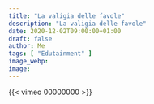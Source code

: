```yaml
---
title: "La valigia delle favole"
description: "La valigia delle favole"
date: 2020-12-02T09:00:00+01:00
draft: false
author: Me
tags: [ "Edutainment" ]
image_webp:
image:
---
```


{{< vimeo 00000000 >}}
